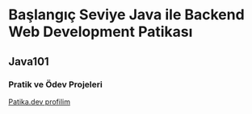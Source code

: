 # Başlangıç Seviye Java ile Backend Web Development Patikası
## Java101
### Pratik ve Ödev Projeleri
[Patika.dev profilim](https://app.patika.dev/hatecha)
